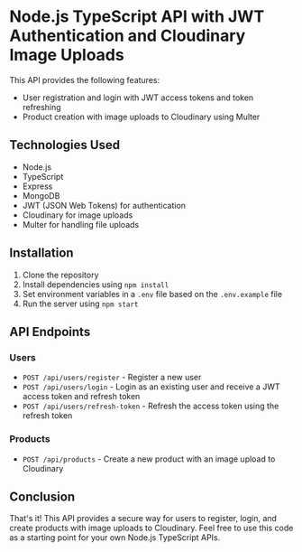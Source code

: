 # Node.js TypeScript API with JWT Authentication and Cloudinary Image Uploads

This API provides the following features:

- User registration and login with JWT access tokens and token refreshing
- Product creation with image uploads to Cloudinary using Multer

## Technologies Used

- Node.js
- TypeScript
- Express
- MongoDB
- JWT (JSON Web Tokens) for authentication
- Cloudinary for image uploads
- Multer for handling file uploads

## Installation

1. Clone the repository
2. Install dependencies using `npm install`
3. Set environment variables in a `.env` file based on the `.env.example` file
4. Run the server using `npm start`

## API Endpoints

### Users

- `POST /api/users/register` - Register a new user
- `POST /api/users/login` - Login as an existing user and receive a JWT access token and refresh token
- `POST /api/users/refresh-token` - Refresh the access token using the refresh token

### Products

- `POST /api/products` - Create a new product with an image upload to Cloudinary

## Conclusion

That's it! This API provides a secure way for users to register, login, and create products with image uploads to Cloudinary. Feel free to use this code as a starting point for your own Node.js TypeScript APIs.
